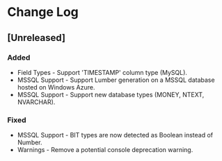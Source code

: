 # Change Log

## [Unreleased]
### Added
- Field Types - Support 'TIMESTAMP' column type (MySQL).
- MSSQL Support - Support Lumber generation on a MSSQL database hosted on Windows Azure.
- MSSQL Support - Support new database types (MONEY, NTEXT, NVARCHAR).

### Fixed
- MSSQL Support - BIT types are now detected as Boolean instead of Number.
- Warnings - Remove a potential console deprecation warning.
